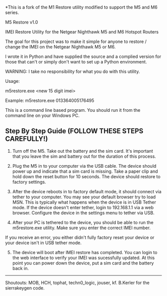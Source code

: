 *This is a fork of the M1 Restore utility modified to support the M5 and M6 series.

M5 Restore v1.0

IMEI Restore Utility for the Netgear Nighthawk M5 and M6 Hotspot Routers

The goal for this project was to make it simple for anyone to restore / change
the IMEI on the Netgear Nighthawk M5 or M6.

I wrote it in Python and have supplied the source and a complied version
for those that can't or simply don't want to set up a Python environment.

WARNING: I take no responsibility for what you do with this utility.

Usage:

m5restore.exe <new 15 digit imei>

Example: m5restore.exe 013364005176495

This is a command line based program. You should run it from the command line
on your Windows PC.

Step By Step Guide (FOLLOW THESE STEPS CAREFULLY!)
-----------------------------------------------------------------------------
1) Turn off the M5. Take out the battery and the sim card. It's important
that you leave the sim and battery out for the duration of this process.

2) Plug the M5 in to your computer via the USB cable. The device should power
up and indicate that a sim card is missing. Take a paper clip and hold down
the reset button for 10 seconds. The device should restore to factory settings.

3) After the device reboots in to factory default mode, it should connect via
tether to your computer. You may see your default browser try to load MSN. This
is typically what happens when the device is in USB Tether mode. If the
device doesn't enter tether, login to 192.168.1.1 via a web browser. Configure 
the device in the settings menu to tether via USB.

4) After your PC is tethered to the device, you should be able to run the
m5restore.exe utility. Make sure you enter the correct IMEI number.

If you receive an error, you either didn't fully factory reset your device or
your device isn't in USB tether mode.

5) The device will boot after IMEI restore has completed. You can login to
the web interface to verify your IMEI was sucessfully updated. At this point
you can power down the device, put a sim card and the battery back in.
-----------------------------------------------------------------------------
Shoutouts: MOB, HCH, tophat, techn0_logic, jouser, kf.
B.Kerler for the sierrakeygen code.
